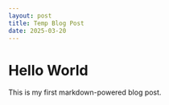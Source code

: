 ```yaml
---
layout: post
title: Temp Blog Post
date: 2025-03-20
---
```

# Hello World
This is my first markdown-powered blog post.
